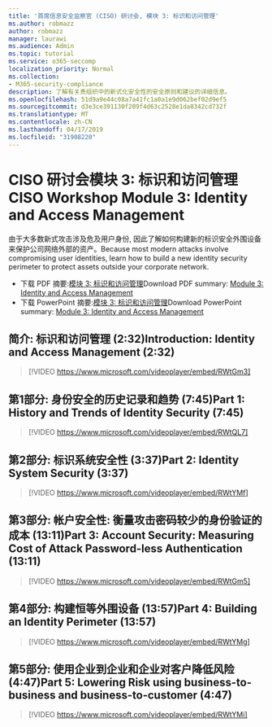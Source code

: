 ```yaml
---
title: '首席信息安全监察官 (CISO) 研讨会, 模块 3: 标识和访问管理'
ms.author: robmazz
author: robmazz
manager: laurawi
ms.audience: Admin
ms.topic: tutorial
ms.service: o365-seccomp
localization_priority: Normal
ms.collection:
- M365-security-compliance
description: 了解有关贵组织中的新式化安全性的安全原则和建议的详细信息。
ms.openlocfilehash: 51d9a9e44c08a7a41fc1a0a1e9d062bef02d9ef5
ms.sourcegitcommit: d3e3ce391130f209f4d63c2528e1da8342cd732f
ms.translationtype: MT
ms.contentlocale: zh-CN
ms.lasthandoff: 04/17/2019
ms.locfileid: "31908220"
---
```

# <a name="ciso-workshop-module-3-identity-and-access-management"></a><span data-ttu-id="e6bf2-103">CISO 研讨会模块 3: 标识和访问管理</span><span class="sxs-lookup"><span data-stu-id="e6bf2-103">CISO Workshop Module 3: Identity and Access Management</span></span> 

<span data-ttu-id="e6bf2-104">由于大多数新式攻击涉及危及用户身份, 因此了解如何构建新的标识安全外围设备来保护公司网络外部的资产。</span><span class="sxs-lookup"><span data-stu-id="e6bf2-104">Because most modern attacks involve compromising user identities, learn how to build a new identity security perimeter to protect assets outside your corporate network.</span></span>

- <span data-ttu-id="e6bf2-105">下载 PDF 摘要:[模块 3: 标识和访问管理](media/ciso-workshop-3-identity-protection.pdf)</span><span class="sxs-lookup"><span data-stu-id="e6bf2-105">Download PDF summary: [Module 3: Identity and Access Management](media/ciso-workshop-3-identity-protection.pdf)</span></span>
- <span data-ttu-id="e6bf2-106">下载 PowerPoint 摘要:[模块 3: 标识和访问管理](https://docs.microsoft.com/office365/securitycompliance/media/ciso-workshop-3-identity-protection.pptx)</span><span class="sxs-lookup"><span data-stu-id="e6bf2-106">Download PowerPoint summary: [Module 3: Identity and Access Management](https://docs.microsoft.com/office365/securitycompliance/media/ciso-workshop-3-identity-protection.pptx)</span></span>

## <a name="introduction-identity-and-access-management-232"></a><span data-ttu-id="e6bf2-107">简介: 标识和访问管理 (2:32)</span><span class="sxs-lookup"><span data-stu-id="e6bf2-107">Introduction: Identity and Access Management (2:32)</span></span>

> [!VIDEO https://www.microsoft.com/videoplayer/embed/RWtGm3]

## <a name="part-1-history-and-trends-of-identity-security-745"></a><span data-ttu-id="e6bf2-108">第1部分: 身份安全的历史记录和趋势 (7:45)</span><span class="sxs-lookup"><span data-stu-id="e6bf2-108">Part 1: History and Trends of Identity Security (7:45)</span></span>

> [!VIDEO https://www.microsoft.com/videoplayer/embed/RWtQL7]

## <a name="part-2-identity-system-security-337"></a><span data-ttu-id="e6bf2-109">第2部分: 标识系统安全性 (3:37)</span><span class="sxs-lookup"><span data-stu-id="e6bf2-109">Part 2: Identity System Security (3:37)</span></span>

> [!VIDEO https://www.microsoft.com/videoplayer/embed/RWtYMf]

## <a name="part-3-account-security-measuring-cost-of-attack-password-less-authentication-1311"></a><span data-ttu-id="e6bf2-110">第3部分: 帐户安全性: 衡量攻击密码较少的身份验证的成本 (13:11)</span><span class="sxs-lookup"><span data-stu-id="e6bf2-110">Part 3: Account Security: Measuring Cost of Attack Password-less Authentication (13:11)</span></span>

> [!VIDEO https://www.microsoft.com/videoplayer/embed/RWtGm5]

## <a name="part-4-building-an-identity-perimeter-1357"></a><span data-ttu-id="e6bf2-111">第4部分: 构建恒等外围设备 (13:57)</span><span class="sxs-lookup"><span data-stu-id="e6bf2-111">Part 4: Building an Identity Perimeter (13:57)</span></span>

> [!VIDEO https://www.microsoft.com/videoplayer/embed/RWtYMg]

## <a name="part-5-lowering-risk-using-business-to-business-and-business-to-customer-447"></a><span data-ttu-id="e6bf2-112">第5部分: 使用企业到企业和企业对客户降低风险 (4:47)</span><span class="sxs-lookup"><span data-stu-id="e6bf2-112">Part 5: Lowering Risk using business-to-business and business-to-customer (4:47)</span></span>

> [!VIDEO https://www.microsoft.com/videoplayer/embed/RWtYMi]